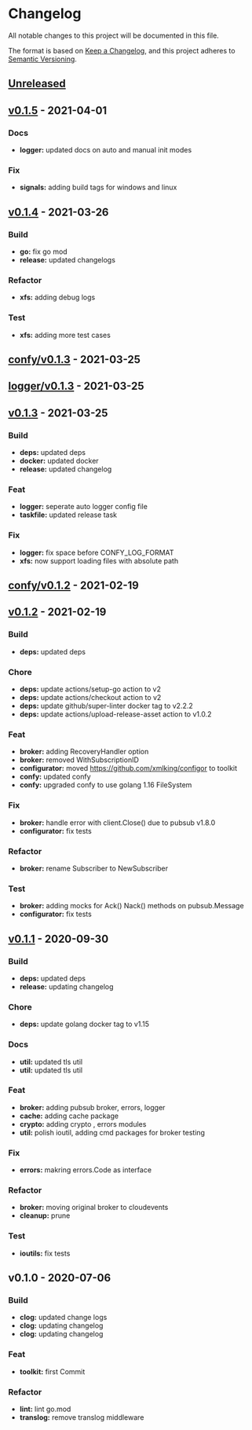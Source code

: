 # Changelog

All notable changes to this project will be documented in this file.

The format is based on [Keep a Changelog](https://keepachangelog.com/en/1.0.0/),
and this project adheres to [Semantic Versioning](https://semver.org/spec/v2.0.0.html).

<a name="unreleased"></a>
## [Unreleased]


<a name="v0.1.5"></a>
## [v0.1.5] - 2021-04-01
### Docs
- **logger:** updated docs on auto and manual init modes

### Fix
- **signals:** adding build tags for windows and linux


<a name="v0.1.4"></a>
## [v0.1.4] - 2021-03-26
### Build
- **go:** fix go mod
- **release:** updated changelogs

### Refactor
- **xfs:** adding debug logs

### Test
- **xfs:** adding more test cases


<a name="confy/v0.1.3"></a>
## [confy/v0.1.3] - 2021-03-25

<a name="logger/v0.1.3"></a>
## [logger/v0.1.3] - 2021-03-25

<a name="v0.1.3"></a>
## [v0.1.3] - 2021-03-25
### Build
- **deps:** updated deps
- **docker:** updated docker
- **release:** updated changelog

### Feat
- **logger:** seperate auto logger config file
- **taskfile:** updated release task

### Fix
- **logger:** fix space before CONFY_LOG_FORMAT
- **xfs:** now support loading files with absolute path


<a name="confy/v0.1.2"></a>
## [confy/v0.1.2] - 2021-02-19

<a name="v0.1.2"></a>
## [v0.1.2] - 2021-02-19
### Build
- **deps:** updated deps

### Chore
- **deps:** update actions/setup-go action to v2
- **deps:** update actions/checkout action to v2
- **deps:** update github/super-linter docker tag to v2.2.2
- **deps:** update actions/upload-release-asset action to v1.0.2

### Feat
- **broker:** adding RecoveryHandler option
- **broker:** removed WithSubscriptionID
- **configurator:** moved https://github.com/xmlking/configor to toolkit
- **confy:** updated confy
- **confy:** upgraded confy to use golang 1.16 FileSystem

### Fix
- **broker:** handle error with client.Close() due to pubsub v1.8.0
- **configurator:** fix tests

### Refactor
- **broker:** rename Subscriber to NewSubscriber

### Test
- **broker:** adding mocks for Ack() Nack() methods on pubsub.Message
- **configurator:** fix tests


<a name="v0.1.1"></a>
## [v0.1.1] - 2020-09-30
### Build
- **deps:** updated deps
- **release:** updating changelog

### Chore
- **deps:** update golang docker tag to v1.15

### Docs
- **util:** updated tls util
- **util:** updated tls util

### Feat
- **broker:** adding pubsub broker, errors, logger
- **cache:** adding cache package
- **crypto:** adding crypto , errors modules
- **util:** polish ioutil, adding cmd packages for broker testing

### Fix
- **errors:** makring errors.Code as interface

### Refactor
- **broker:** moving original broker to cloudevents
- **cleanup:** prune

### Test
- **ioutils:** fix tests


<a name="v0.1.0"></a>
## v0.1.0 - 2020-07-06
### Build
- **clog:** updated change logs
- **clog:** updating changelog
- **clog:** updating changelog

### Feat
- **toolkit:** first Commit

### Refactor
- **lint:** lint go.mod
- **translog:** remove translog middleware


[Unreleased]: https://github.com/xmlking/toolkit/compare/v0.1.5...HEAD
[v0.1.5]: https://github.com/xmlking/toolkit/compare/v0.1.4...v0.1.5
[v0.1.4]: https://github.com/xmlking/toolkit/compare/confy/v0.1.3...v0.1.4
[confy/v0.1.3]: https://github.com/xmlking/toolkit/compare/logger/v0.1.3...confy/v0.1.3
[logger/v0.1.3]: https://github.com/xmlking/toolkit/compare/v0.1.3...logger/v0.1.3
[v0.1.3]: https://github.com/xmlking/toolkit/compare/confy/v0.1.2...v0.1.3
[confy/v0.1.2]: https://github.com/xmlking/toolkit/compare/v0.1.2...confy/v0.1.2
[v0.1.2]: https://github.com/xmlking/toolkit/compare/v0.1.1...v0.1.2
[v0.1.1]: https://github.com/xmlking/toolkit/compare/v0.1.0...v0.1.1
